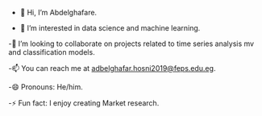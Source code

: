 - 👋 Hi, I’m Abdelghafare.

- 👀 I’m interested in data science and machine learning.
  
-💞️ I’m looking to collaborate on projects related to time series analysis mv and classification models.

-📫 You can reach me at adbelghafar.hosni2019@feps.edu.eg.

-😄 Pronouns: He/him.

-⚡ Fun fact: I enjoy creating Market research.

<!---
Abdelgafare/Abdelgafare is a ✨ special ✨ repository because its `README.md` (this file) appears on your GitHub profile.
You can click the Preview link to take a look at your changes.
--->
